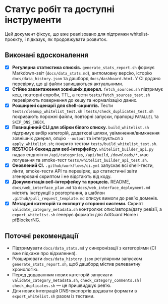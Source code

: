 # Статус робіт та доступні інструменти

Цей документ фіксує, що вже реалізовано для підтримки whitelist-проєкту, і підказує, як продовжувати розвиток.

## Виконані вдосконалення

- [x] **Регулярна статистика списків.** `generate_stats_report.sh` формує Markdown-звіт (`docs/data_stats.md`), англомовну версію, історію `docs/data_history.json` та дашборд `docs/dashboard.html`. У CI додано перевірку, що ці файли залишаються актуальними.
- [x] **Стійке завантаження зовнішніх джерел.** `fetch_sources.sh` підтримує кеш, повторні спроби, TTL, а тести `tests/fetch_sources_test.sh` перевіряють повернення до кешу та нормалізацію даних.
- [x] **Розширені сценарії для shell-скриптів.** Тести `tests/cleanup_whitelist_test.sh` і `tests/check_duplicates_test.sh` покривають порожні файли, повторні запуски, прапорці `PARALLEL` та `SKIP_DNS_CHECK`.
- [x] **Повноцінний CLI для збірки білого списку.** `build_whitelist.sh` підтримує вибір категорій, додаткові шляхи, увімкнення/вимкнення зовнішніх джерел, опцію `--output` та інтегрується з `apply_whitelist.sh`; покрито тестом `tests/build_whitelist_test.sh`.
- [x] **REST/CGI-бекенд для веб-інтерфейсу.** `whitelist_builder_api.py` надає ендпоінти `/api/categories`, `/api/build`, `/downloads/*`, має логування та smoke-тест `tests/whitelist_builder_api_test.sh`.
- [x] **Оновлений CI.** `.github/workflows/ci.yml` запускає всі shell-тести, лінти, smoke-тести API та перевіряє, що статистичні звіти згенеровані скриптом і не відстають від коду.
- [x] **Документація веб-інтерфейсу та процесів.** README, `docs/web_interface_plan.md` та `docs/web_interface_deployment.md` містять інструкції з розгортання, а шаблон `.github/pull_request_template.md` описує вимоги до ревʼю доменів.
- [x] **Метадані категорій та експорт у сторонні системи.** Скрипт `validate_category_metadata.sh` контролює опис/автора/дату ревізії, а `export_whitelist.sh` генерує формати для AdGuard Home і pfBlockerNG.

## Поточні рекомендації

- Підтримувати `docs/data_stats.md` у синхронізації з категоріями (CI вже підкаже про відхилення).
- Розширювати `docs/data_history.json` регулярним запуском `generate_stats_report.sh`, щоб дашборд містив релевантну хронологію.
- Перед додаванням нових категорій запускати `validate_category_metadata.sh`, `check_category_comments.sh` і `check_duplicates.sh` — це пришвидшує ревʼю.
- Для нових інтеграцій DNS-експортів додавати формати в `export_whitelist.sh` разом із тестами.
